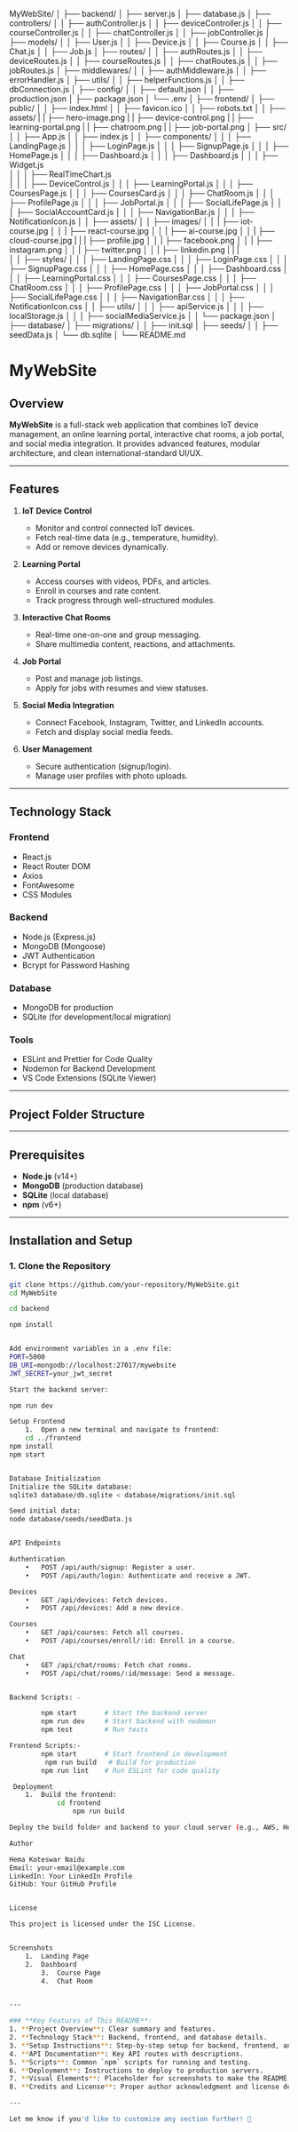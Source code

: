 MyWebSite/
│
├── backend/ 
│   ├── server.js
│   ├── database.js
│   ├── controllers/
│   │   ├── authController.js
│   │   ├── deviceController.js
│   │   ├── courseController.js
│   │   ├── chatController.js
│   │   ├── jobController.js
│   ├── models/
│   │   ├── User.js
│   │   ├── Device.js
│   │   ├── Course.js
│   │   ├── Chat.js
│   │   ├── Job.js
│   ├── routes/
│   │   ├── authRoutes.js
│   │   ├── deviceRoutes.js
│   │   ├── courseRoutes.js
│   │   ├── chatRoutes.js
│   │   ├── jobRoutes.js
│   ├── middlewares/
│   │   ├── authMiddleware.js
│   │   ├── errorHandler.js
│   ├── utils/
│   │   ├── helperFunctions.js
│   │   ├── dbConnection.js
│   ├── config/
│   │   ├── default.json
│   │   ├── production.json
│   ├── package.json
│   └── .env
│
├── frontend/
│   ├── public/
│   │   ├── index.html
│   │   ├── favicon.ico
│   │   ├── robots.txt
│   │   ├── assets/
|   |       ├── hero-image.png
|   |       ├── device-control.png
|   |       ├── learning-portal.png
|   |       ├── chatroom.png
|   |       ├── job-portal.png
│   ├── src/
│   │   ├── App.js
│   │   ├── index.js
│   │   ├── components/
│   │   │   ├── LandingPage.js
│   │   │   ├── LoginPage.js
│   │   │   ├── SignupPage.js
│   │   │   ├── HomePage.js
│   │   │   ├── Dashboard.js
│   │   │   ├── Dashboard.js
│   │   │   ├── Widget.js           
│   │   │   ├── RealTimeChart.js    
│   │   │   ├── DeviceControl.js 
│   │   │   ├── LearningPortal.js
│   │   │   ├── CoursesPage.js
│   │   │   ├── CoursesCard.js
│   │   │   ├── ChatRoom.js
│   │   │   ├── ProfilePage.js
│   │   │   ├── JobPortal.js
│   │   │   ├── SocialLifePage.js
│   │   │   ├── SocialAccountCard.js
│   │   │   ├── NavigationBar.js
│   │   │   ├── NotificationIcon.js
│   │   ├── assets/
│   │   ├── images/
│   │   |   ├── iot-course.jpg
│   │   |   ├── react-course.jpg
│   │   |   ├── ai-course.jpg
│   │   |   ├── cloud-course.jpg
|   |   |   ├── profile.jpg
│   │   |   ├── facebook.png
│   │   |   ├── instagram.png
│   │   |   ├── twitter.png
│   │   |   ├── linkedin.png
|   |   |   
│   │   ├── styles/
│   │   │       ├── LandingPage.css
│   │   │       ├── LoginPage.css
│   │   │       ├── SignupPage.css
│   │   │       ├── HomePage.css
│   │   │       ├── Dashboard.css
│   │   │       ├── LearningPortal.css
│   │   │       ├── CoursesPage.css
│   │   │       ├── ChatRoom.css
│   │   │       ├── ProfilePage.css
│   │   │       ├── JobPortal.css
│   │   │       ├── SocialLifePage.css
│   │   │       ├── NavigationBar.css
│   │   │       ├── NotificationIcon.css
│   │   ├── utils/
│   │   │   ├── apiService.js
│   │   │   ├── localStorage.js
│   │   │   ├── socialMediaService.js
│   │   └── package.json
│
├── database/
│   ├── migrations/
│   │   ├── init.sql
│   ├── seeds/
│   │   ├── seedData.js
│   └── db.sqlite
│
└── README.md 






# MyWebSite

## Overview

**MyWebSite** is a full-stack web application that combines IoT device management, an online learning portal, interactive chat rooms, a job portal, and social media integration. It provides advanced features, modular architecture, and clean international-standard UI/UX.

---

## Features

1. **IoT Device Control**  
   - Monitor and control connected IoT devices.  
   - Fetch real-time data (e.g., temperature, humidity).  
   - Add or remove devices dynamically.

2. **Learning Portal**  
   - Access courses with videos, PDFs, and articles.  
   - Enroll in courses and rate content.  
   - Track progress through well-structured modules.

3. **Interactive Chat Rooms**  
   - Real-time one-on-one and group messaging.  
   - Share multimedia content, reactions, and attachments.

4. **Job Portal**  
   - Post and manage job listings.  
   - Apply for jobs with resumes and view statuses.

5. **Social Media Integration**  
   - Connect Facebook, Instagram, Twitter, and LinkedIn accounts.  
   - Fetch and display social media feeds.

6. **User Management**  
   - Secure authentication (signup/login).  
   - Manage user profiles with photo uploads.

---

## Technology Stack

### **Frontend**
- React.js
- React Router DOM
- Axios
- FontAwesome
- CSS Modules

### **Backend**
- Node.js (Express.js)
- MongoDB (Mongoose)
- JWT Authentication
- Bcrypt for Password Hashing

### **Database**
- MongoDB for production
- SQLite (for development/local migration)

### **Tools**
- ESLint and Prettier for Code Quality
- Nodemon for Backend Development
- VS Code Extensions (SQLite Viewer)

---

## Project Folder Structure


---

## Prerequisites

- **Node.js** (v14+)
- **MongoDB** (production database)
- **SQLite** (local database)
- **npm** (v6+)

---

## Installation and Setup

### 1. Clone the Repository
```bash
git clone https://github.com/your-repository/MyWebSite.git
cd MyWebSite

cd backend

npm install


Add environment variables in a .env file:
PORT=5000
DB_URI=mongodb://localhost:27017/mywebsite
JWT_SECRET=your_jwt_secret

Start the backend server:

npm run dev

Setup Frontend
	1.	Open a new terminal and navigate to frontend:
    cd ../frontend
npm install
npm start


Database Initialization
Initialize the SQLite database:
sqlite3 database/db.sqlite < database/migrations/init.sql

Seed initial data:
node database/seeds/seedData.js


API Endpoints

Authentication
	•	POST /api/auth/signup: Register a user.
	•	POST /api/auth/login: Authenticate and receive a JWT.

Devices
	•	GET /api/devices: Fetch devices.
	•	POST /api/devices: Add a new device.

Courses
	•	GET /api/courses: Fetch all courses.
	•	POST /api/courses/enroll/:id: Enroll in a course.

Chat
	•	GET /api/chat/rooms: Fetch chat rooms.
	•	POST /api/chat/rooms/:id/message: Send a message.


Backend Scripts: - 

        npm start       # Start the backend server
        npm run dev     # Start backend with nodemon
        npm test        # Run tests

Frontend Scripts:- 
        npm start       # Start frontend in development
         npm run build   # Build for production
        npm run lint    # Run ESLint for code quality  

 Deployment
	1.	Build the frontend:
            cd frontend
                npm run build

Deploy the build folder and backend to your cloud server (e.g., AWS, Heroku).

Author

Hema Koteswar Naidu
Email: your-email@example.com
LinkedIn: Your LinkedIn Profile
GitHub: Your GitHub Profile


License

This project is licensed under the ISC License.


Screenshots
	1.	Landing Page
    2.  Dashboard
    	3.	Course Page
        4.	Chat Room


---

### **Key Features of This README**:
1. **Project Overview**: Clear summary and features.
2. **Technology Stack**: Backend, frontend, and database details.
3. **Setup Instructions**: Step-by-step setup for backend, frontend, and database.
4. **API Documentation**: Key API routes with descriptions.
5. **Scripts**: Common `npm` scripts for running and testing.
6. **Deployment**: Instructions to deploy to production servers.
7. **Visual Elements**: Placeholder for screenshots to make the README visually appealing.
8. **Credits and License**: Proper author acknowledgment and license details.

---

Let me know if you'd like to customize any section further! 🚀